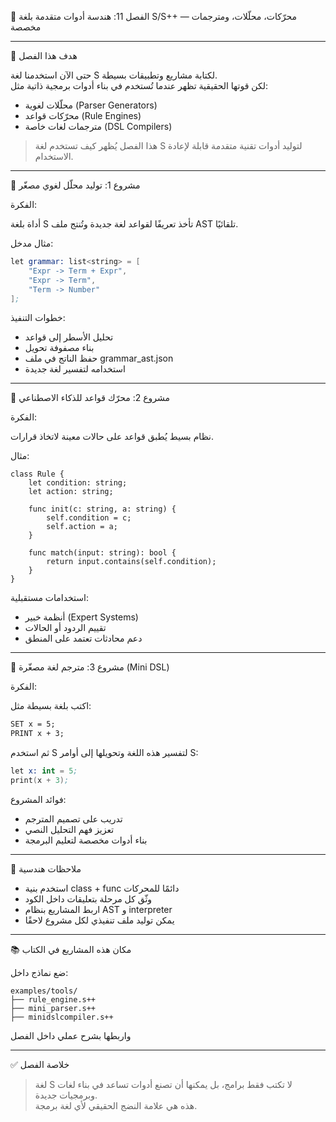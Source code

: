 📘 الفصل 11: هندسة أدوات متقدمة بلغة S/S++ — محرّكات، محلّلات، ومترجمات مخصصة

---

🎯 هدف هذا الفصل

حتى الآن استخدمنا لغة S لكتابة مشاريع وتطبيقات بسيطة.  
لكن قوتها الحقيقية تظهر عندما تُستخدم في بناء أدوات برمجية ذاتية مثل:

- محلّلات لغوية (Parser Generators)
- محرّكات قواعد (Rule Engines)
- مترجمات لغات خاصة (DSL Compilers)

> هذا الفصل يُظهر كيف تستخدم لغة S لتوليد أدوات تقنية متقدمة قابلة لإعادة الاستخدام.

---

🧱 مشروع 1: توليد محلّل لغوي مصغّر

الفكرة:

أداة بلغة S تأخذ تعريفًا لقواعد لغة جديدة وتُنتج ملف AST تلقائيًا.

مثال مدخل:

```s
let grammar: list<string> = [
    "Expr -> Term + Expr",
    "Expr -> Term",
    "Term -> Number"
];
```

خطوات التنفيذ:

- تحليل الأسطر إلى قواعد
- بناء مصفوفة تحويل
- حفظ الناتج في ملف grammar_ast.json
- استخدامه لتفسير لغة جديدة

---

🔧 مشروع 2: محرّك قواعد للذكاء الاصطناعي

الفكرة:

نظام بسيط يُطبق قواعد على حالات معينة لاتخاذ قرارات.

مثال:

```s++
class Rule {
    let condition: string;
    let action: string;

    func init(c: string, a: string) {
        self.condition = c;
        self.action = a;
    }

    func match(input: string): bool {
        return input.contains(self.condition);
    }
}
```

استخدامات مستقبلية:

- أنظمة خبير (Expert Systems)
- تقييم الردود أو الحالات
- دعم محادثات تعتمد على المنطق

---

🧪 مشروع 3: مترجم لغة مصغّرة (Mini DSL)

الفكرة:

اكتب بلغة بسيطة مثل:

```txt
SET x = 5;
PRINT x + 3;
```

ثم استخدم S لتفسير هذه اللغة وتحويلها إلى أوامر S:

```s
let x: int = 5;
print(x + 3);
```

فوائد المشروع:

- تدريب على تصميم المترجم
- تعزيز فهم التحليل النصي
- بناء أدوات مخصصة لتعليم البرمجة

---

🧠 ملاحظات هندسية

- استخدم بنية class + func دائمًا للمحركات
- وثّق كل مرحلة بتعليقات داخل الكود
- اربط المشاريع بنظام AST و interpreter
- يمكن توليد ملف تنفيذي لكل مشروع لاحقًا

---

📚 مكان هذه المشاريع في الكتاب

ضع نماذج داخل:

```
examples/tools/
├── rule_engine.s++
├── mini_parser.s++
├── minidslcompiler.s++
```

واربطها بشرح عملي داخل الفصل

---

✅ خلاصة الفصل

> لغة S لا تكتب فقط برامج، بل يمكنها أن تصنع أدوات تساعد في بناء لغات وبرمجيات جديدة.  
> هذه هي علامة النضج الحقيقي لأي لغة برمجة.
 
